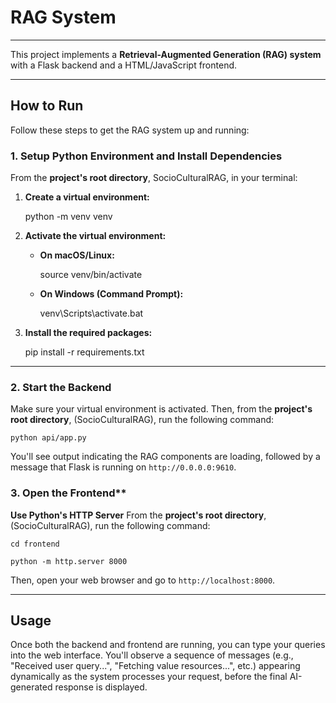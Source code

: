 # RAG System

---

This project implements a **Retrieval-Augmented Generation (RAG) system** with a Flask backend and a HTML/JavaScript frontend.

---

## How to Run

Follow these steps to get the RAG system up and running:

### 1. Setup Python Environment and Install Dependencies

From the **project's root directory**, SocioCulturalRAG, in your terminal:

1.  **Create a virtual environment:**

    python -m venv venv

2.  **Activate the virtual environment:**

    * **On macOS/Linux:**

        source venv/bin/activate

    * **On Windows (Command Prompt):**

        venv\Scripts\activate.bat


3.  **Install the required packages:**

    pip install -r requirements.txt


---

### 2. Start the Backend

Make sure your virtual environment is activated. Then, from the **project's root directory**, (SocioCulturalRAG), run the following command:

    python api/app.py

You'll see output indicating the RAG components are loading, followed by a message that Flask is running on `http://0.0.0.0:9610`.

### 3. Open the Frontend**

**Use Python's HTTP Server**
From the **project's root directory**, (SocioCulturalRAG), run the following command:

    cd frontend

    python -m http.server 8000

Then, open your web browser and go to `http://localhost:8000`.

---


## Usage


Once both the backend and frontend are running, you can type your queries into the web interface. You'll observe a sequence of messages (e.g., "Received user query...", "Fetching value resources...", etc.) appearing dynamically as the system processes your request, before the final AI-generated response is displayed.